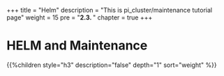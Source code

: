 +++
title = "Helm"
description = "This is pi_cluster/maintenance tutorial page"
weight = 15 
pre = "<b>2.3. </b>"
chapter = true
+++

# HELM and Maintenance

{{%children style="h3" description="false" depth="1" sort="weight" %}}
